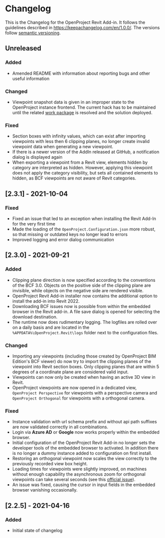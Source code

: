# Changelog

This is the Changelog for the OpenProject Revit Add-in. It follows the guidelines described
in https://keepachangelog.com/en/1.0.0/. The versions follow [semantic versioning](https://semver.org/).

## Unreleased

### Added

- Amended README with information about reporting bugs and other useful information

### Changed

- Viewpoint snapshot data is given in an improper state to the OpenProject instance frontend. The current hack has to be
  maintained until the related
  [work package](https://community.openproject.org/projects/bcfier/work_packages/39135/activity) is resolved and the
  solution deployed.

### Fixed

- Section boxes with infinity values, which can exist after importing viewpoints with less then 6 clipping planes, no
  longer create invalid viewpoint data when generating a new viewpoint.
- If there is a newer version of the AddIn released at GitHub, a notification dialog is displayed again
- When exporting a viewpoint from a Revit view, elements hidden by category are interpreted as hidden. However, applying
  this viewpoint does not apply the category visibility, but sets all contained elements to hidden, as BCF viewpoints
  are not aware of Revit categories.

## [2.3.1] - 2021-10-04

### Fixed

- Fixed an issue that led to an exception when installing the Revit Add-In for the very first time
- Made the loading of the `OpenProject.Configuration.json` more robust, so that missing or outdated keys no longer lead
  to errors
- Improved logging and error dialog communication

## [2.3.0] - 2021-09-21

### Added

- Clipping plane direction is now specified according to the conventions of the BCF 3.0. Objects on the positive side of
  the clipping plane are invisible, while objects on the negative side are rendered visible.
- OpenProject Revit Add-in installer now contains the additional option to install the add-in into Revit 2022.
- Downloading BCF issues now is possible from within the embedded browser in the Revit add-in. A file save dialog is
  opened for selecting the download destination.
- The runtime now does rudimentary logging. The logfiles are rolled over on a daily basis and are located in
  the `%APPDATA%\OpenProject.Revit\logs` folder next to the configuration files.

### Changed

- Importing any viewpoints (including those created by OpenProject BIM Edition's BCF viewer) do now try to import the
  clipping planes of the viewpoint into Revit section boxes. Only clipping planes that are within 5 degrees of a
  coordinate plane are considered valid input.
- Viewpoints can now only be created when having an active 3D view in Revit.
- OpenProject viewpoints are now opened in a dedicated view, `OpenProject Perspective` for viewpoints with a perspective
  camera and `OpenProject Orthogonal` for viewpoints with a orthogonal camera.

### Fixed

- Instance validation with url schema prefix and without api path suffixes are now validated correctly in all
  combinations.
- Login via **Azure AD** or **Google** now works properly within the embedded browser.
- Initial configuration of the OpenProject Revit Add-in no longer sets the developer tools of the embedded browser to
  activated. In addition there is no longer a dummy instance added to configuration on first install.
- Restoring an orthogonal viewpoint now scales the view correctly to the previously recorded view box height.
- Loading times for viewpoints were slightly improved, on machines without enough capability the asynchronous zoom for
  orthogonal viewpoints can take several seconds (see this
  [official issue](https://thebuildingcoder.typepad.com/blog/2020/10/save-and-restore-3d-view-camera-settings.html)).
- An issue was fixed, causing the cursor in input fields in the embedded browser vanishing occasionally.

## [2.2.5] - 2021-04-16

### Added

- Initial state of changelog